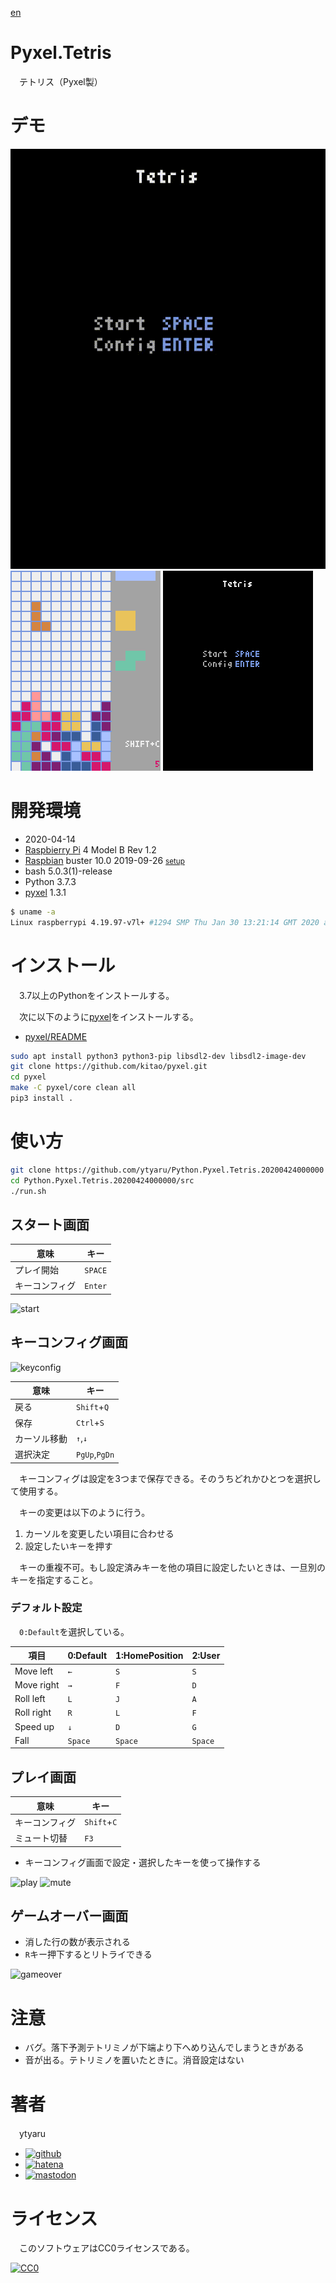 [en](./README.md)

# Pyxel.Tetris

　テトリス（Pyxel製）

# デモ

![demo_all](doc/demo_all.gif)
![demo_play](doc/demo_play.gif)
![demo_config](doc/demo_config.gif)

# 開発環境

* <time datetime="2020-04-14T18:13:05+0900">2020-04-14</time>
* [Raspbierry Pi](https://ja.wikipedia.org/wiki/Raspberry_Pi) 4 Model B Rev 1.2
* [Raspbian](https://ja.wikipedia.org/wiki/Raspbian) buster 10.0 2019-09-26 <small>[setup](http://ytyaru.hatenablog.com/entry/2019/12/25/222222)</small>
* bash 5.0.3(1)-release
* Python 3.7.3
* [pyxel][] 1.3.1

[pyxel]:https://github.com/kitao/pyxel

```sh
$ uname -a
Linux raspberrypi 4.19.97-v7l+ #1294 SMP Thu Jan 30 13:21:14 GMT 2020 armv7l GNU/Linux
```

# インストール

　3.7以上のPythonをインストールする。

　次に以下のように[pyxel][]をインストールする。

* [pyxel/README](https://github.com/kitao/pyxel/blob/master/README.ja.md#%E3%82%A4%E3%83%B3%E3%82%B9%E3%83%88%E3%83%BC%E3%83%AB%E6%96%B9%E6%B3%95)

```sh
sudo apt install python3 python3-pip libsdl2-dev libsdl2-image-dev
git clone https://github.com/kitao/pyxel.git
cd pyxel
make -C pyxel/core clean all
pip3 install .
```

# 使い方

```sh
git clone https://github.com/ytyaru/Python.Pyxel.Tetris.20200424000000
cd Python.Pyxel.Tetris.20200424000000/src
./run.sh
```

## スタート画面

意味|キー
----|----
プレイ開始|`SPACE`
キーコンフィグ|`Enter`

![start](demo/start.png)

## キーコンフィグ画面

![keyconfig](demo/keyconfig.png)

意味|キー
----|----
戻る|`Shift`+`Q`
保存|`Ctrl`+`S`
カーソル移動|`↑`,`↓`
選択決定|`PgUp`,`PgDn`

　キーコンフィグは設定を3つまで保存できる。そのうちどれかひとつを選択して使用する。

　キーの変更は以下のように行う。

1. カーソルを変更したい項目に合わせる
1. 設定したいキーを押す

　キーの重複不可。もし設定済みキーを他の項目に設定したいときは、一旦別のキーを指定すること。

### デフォルト設定

　`0:Default`を選択している。

項目|0:Default|1:HomePosition|2:User
----|---------|--------------|------
Move left|`←`|`S`|`S`
Move right|`→`|`F`|`D`
Roll left|`L`|`J`|`A`
Roll right|`R`|`L`|`F`
Speed up|`↓`|`D`|`G`
Fall|`Space`|`Space`|`Space`


## プレイ画面

意味|キー
----|----
キーコンフィグ|`Shift`+`C`
ミュート切替|`F3`

* キーコンフィグ画面で設定・選択したキーを使って操作する

![play](demo/play.png)
![mute](demo/mute.png)

## ゲームオーバー画面

* 消した行の数が表示される
* `R`キー押下するとリトライできる

![gameover](demo/gameover.png)

# 注意

* バグ。落下予測テトリミノが下端より下へめり込んでしまうときがある
* 音が出る。テトリミノを置いたときに。消音設定はない

# 著者

　ytyaru

* [![github](http://www.google.com/s2/favicons?domain=github.com)](https://github.com/ytyaru "github")
* [![hatena](http://www.google.com/s2/favicons?domain=www.hatena.ne.jp)](http://ytyaru.hatenablog.com/ytyaru "hatena")
* [![mastodon](http://www.google.com/s2/favicons?domain=mstdn.jp)](https://mstdn.jp/web/accounts/233143 "mastdon")

# ライセンス

　このソフトウェアはCC0ライセンスである。

[![CC0](http://i.creativecommons.org/p/zero/1.0/88x31.png "CC0")](http://creativecommons.org/publicdomain/zero/1.0/deed.ja)

